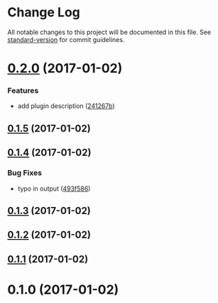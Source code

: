 # Change Log

All notable changes to this project will be documented in this file. See [standard-version](https://github.com/conventional-changelog/standard-version) for commit guidelines.

<a name="0.2.0"></a>
# [0.2.0](https://github.com/denouche/virtual-assistant-plugin-hello-world/compare/v0.1.5...v0.2.0) (2017-01-02)


### Features

* add plugin description ([241267b](https://github.com/denouche/virtual-assistant-plugin-hello-world/commit/241267b))



<a name="0.1.5"></a>
## [0.1.5](https://github.com/denouche/virtual-assistant-plugin-hello-world/compare/v0.1.4...v0.1.5) (2017-01-02)



<a name="0.1.4"></a>
## [0.1.4](https://github.com/denouche/virtual-assistant-plugin-hello-world/compare/v0.1.3...v0.1.4) (2017-01-02)


### Bug Fixes

* typo in output ([493f586](https://github.com/denouche/virtual-assistant-plugin-hello-world/commit/493f586))



<a name="0.1.3"></a>
## [0.1.3](https://github.com/denouche/virtual-assistant-plugin-hello-world/compare/v0.1.2...v0.1.3) (2017-01-02)



<a name="0.1.2"></a>
## [0.1.2](https://github.com/denouche/virtual-assistant-plugin-hello-world/compare/v0.1.1...v0.1.2) (2017-01-02)



<a name="0.1.1"></a>
## [0.1.1](https://github.com/denouche/virtual-assistant-plugin-hello-world/compare/v0.1.0...v0.1.1) (2017-01-02)



<a name="0.1.0"></a>
# 0.1.0 (2017-01-02)
